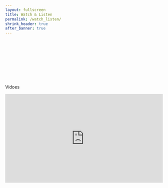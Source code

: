 ```yaml
---
layout: fullscreen
title: Watch & Listen
permalink: /watch_listen/
shrink_header: true
after_banner: true
---
```


<div style="height: 8rem;"></div>

Vidoes

<div style="position: relative; padding-bottom: 56.25%; height: 0; overflow: hidden;">
  <iframe 
    src="https://www.youtube.com/watch?v=BAFEYKLdhCo" 
    style="position: absolute; top:0; left:0; width:100%; height:100%;" 
    frameborder="0" 
    allow="clipboard-write; encrypted-media; picture-in-picture" 
    allowfullscreen>
  </iframe>
</div>

